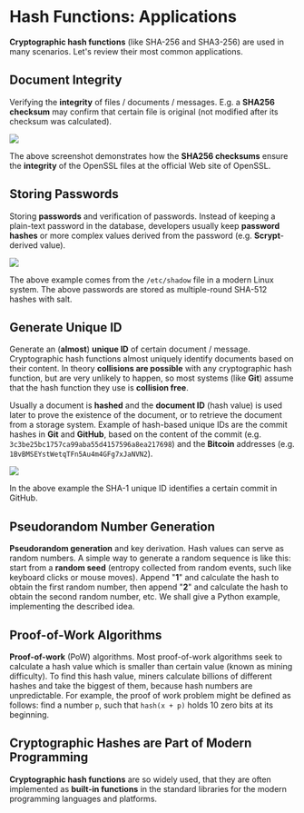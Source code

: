 # Hash Functions: Applications

**Cryptographic hash functions** \(like SHA-256 and SHA3-256\) are used in many scenarios. Let's review their most common applications.

## Document Integrity

Verifying the **integrity** of files / documents / messages. E.g. a **SHA256 checksum** may confirm that certain file is original \(not modified after its checksum was calculated\).

![](../.gitbook/assets/checksum-download-openssl.png)

The above screenshot demonstrates how the **SHA256 checksums** ensure the **integrity** of the OpenSSL files at the official Web site of OpenSSL.

## Storing Passwords

Storing **passwords** and verification of passwords. Instead of keeping a plain-text password in the database, developers usually keep **password hashes** or more complex values derived from the password \(e.g. **Scrypt**-derived value\).

![](../.gitbook/assets/linux-shadow-encrypted-passwords.png)

The above example comes from the `/etc/shadow` file in a modern Linux system. The above passwords are stored as multiple-round SHA-512 hashes with salt.

## Generate Unique ID

Generate an \(**almost**\) **unique ID** of certain document / message. Cryptographic hash functions almost uniquely identify documents based on their content. In theory **collisions are possible** with any cryptographic hash function, but are very unlikely to happen, so most systems \(like **Git**\) assume that the hash function they use is **collision free**.

Usually a document is **hashed** and the **document ID** \(hash value\) is used later to prove the existence of the document, or to retrieve the document from a storage system. Example of hash-based unique IDs are the commit hashes in **Git** and **GitHub**, based on the content of the commit \(e.g. `3c3be25bc1757ca99aba55d4157596a8ea217698`\) and the **Bitcoin** addresses \(e.g. `1BvBMSEYstWetqTFn5Au4m4GFg7xJaNVN2`\).

![](../.gitbook/assets/git-commit-logs.png)

In the above example the SHA-1 unique ID identifies a certain commit in GitHub.

## Pseudorandom Number Generation

**Pseudorandom generation** and key derivation. Hash values can serve as random numbers. A simple way to generate a random sequence is like this: start from a **random seed** \(entropy collected from random events, such like keyboard clicks or mouse moves\). Append "**1**" and calculate the hash to obtain the first random number, then append "**2**" and calculate the hash to obtain the second random number, etc. We shall give a Python example, implementing the described idea.

## Proof-of-Work Algorithms

**Proof-of-work** \(PoW\) algorithms. Most proof-of-work algorithms seek to calculate a hash value which is smaller than certain value \(known as mining difficulty\). To find this hash value, miners calculate billions of different hashes and take the biggest of them, because hash numbers are unpredictable. For example, the proof of work problem might be defined as follows: find a number `p`, such that `hash(x + p)` holds 10 zero bits at its beginning.

## Cryptographic Hashes are Part of Modern Programming

**Cryptographic hash functions** are so widely used, that they are often implemented as **built-in functions** in the standard libraries for the modern programming languages and platforms.

